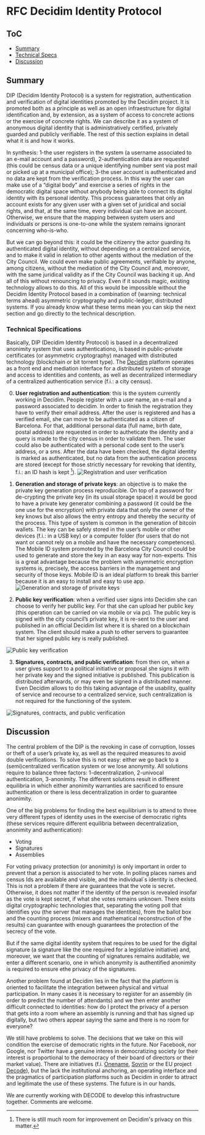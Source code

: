 
# RFC Decidim Identity Protocol

## ToC

* [Summary](#DIP-summary)
* [Technical Specs](#DIP-specs)
* [Discussion](#discussion)


## <a name="DIP-summary"></a> Summary

DIP (Decidim Identity Protocol) is a system for registration, authentication and verification of digital identities promoted by the Decidim project. It is promoted both as a principle as well as an open infraestructure for digital identification and, by extension, as a system of access to concrete actions or the exercise of concrete rights. We can describe it as a system of anonymous digital identity that is administratively certified, privately guarded and publicly verifiable. 
The rest of this section explains in detail what it is and how it works. 

In synthesis: 1-the user registers in the system (a username associated to an e-mail account and a password), 2-authentication data are requested (this could be census data or a unique identifying number sent via post mail or picked up at a municipal office); 3-the user account is authenticated and no data are kept from the verification process. In this way the user can make use of a “digital body” and exercise a series of rights in the democratic digital space without anybody being able to connect its digital identity with its personal identity. This process guarantees that only an account exists for any given user with a given set of juridical and social rights, and that, at the same time, every individual can have an account. Otherwise, we ensure that the mapping between system users and individuals or persons is one-to-one while the system remains ignorant concerning who-is-who. 

But we can go beyond this: it could be the citizenry the actor guarding its authenticated digital identity, without depending on a centralized service, and to make it valid in relation to other agents without the mediation of the City Council. We could even make public agreements, verifiable by anyone, among citizens, without the mediation of the City Council and, moreover, with the same juridical validity as if the City Council was backing it up. And all of this without renouncing to privacy. Even if it sounds magic, existing technology allows to do this. 
All of this would be impossible without the Decidim Identity Protocol based in a combination of (warning: technical terms ahead) asymmetric cryptography and public-ledger, distributed systems. If you already know what these terms mean you can skip the next section and go directly to the technical description.

### <a name="DIP-specs"></a>Technical Specifications

Basically, DIP (Decidim Identity Protocol) is based in a decentralized anonimity system that uses authenticationo, is based in public-private certificates (or asymmetric cryptography) managed with distributed technology (blockchain or bit torrent type). The [Decidim](https://decidim.github.io) platform operates as a front end and mediation interface for a distributed system of storage and access to identities and contents, as well as decentralized intermediary of a centralized authentication service (f.i.: a city census). 

0. **User registration and authentication**: this is the system currently working in Decidim. People register with a user name, an e-mail and a password associated to decidim. In order to finish the registration they have to verify their email address. After the user is registered and has a verified email, she can move to be authenticated as a citizen of Barcelona. For that, additional personal data (full name, birth date, postal address) are requested in order to autheticate the identity and a query is made to the city census in order to  validate them. The user could also be authenticated with a personal code sent to the user’s address, or a sms. After the data have been checked, the digital identity is marked as authenticated, but no data from the authentication process are stored (except for those strictly necessary for revoking that identity, f.i.: an ID hash is kept [^1]).
![Registration and user verification](https://i.imgur.com/7E5YWen.png)



1. **Generation and storage of private keys**: an objective is to make the private key generation process reproducible. On top of a password for de-crypting the private key (in its usual storage space) it would be good to have a private key generator combining a password (it could be the one use for the encryption) with private data that only the owner of the key knows but also allows the entry entropy and thereby the security of the process. This type of system is common in the generation of bitcoin wallets. The key can be safely stored in the user’s mobile or other devices (f.i.: in a USB key) or a computer folder (for users that do not want or cannot rely on a mobile and have the necessary competences). The Mobile ID system promoted by the Barcelona City Council could be used to generate and store the key in an easy way for non-experts. This is a great advantage because the problem with asymmetric encryption systems is, precisely, the access barriers in the management and security of those keys. Mobile ID is an ideal platform to break this barrier because it is an easy to install and easy to use app. 
![Generation and storage of private keys](https://i.imgur.com/lonhiGi.png)

2. **Public key verification**: when a verified user signs into Decidim she can choose to verify her publlic key. For that she can upload her public key (this operation can be carried on via mobile or via pc). The public key is signed with the city council’s private key, it is re-sent to the user and published in an official Decidim list where it is shared on a blockchain system. The client should  make a push to other servers to guarantee that her signed public key is really published.  

![Public key verification](https://i.imgur.com/O7fMB7d.png)

3. **Signatures, contracts, and public verification**: from then on, when a user gives support to a political initiative or proposal she signs it with her private key and the signed initiative is published. This publication is distributed afterwards, or may even be signed in a distributed manner. Even Decidim allows to do this taking advantage of the usability, quality of service and recourse to a centralized service, such centralization is not required for the functioning of the system.

![Signatures, contracts, and public verification](https://i.imgur.com/hUMWd2H.png)


## <a name="discussion"></a>Discussion 

The central problem of the DIP is the revoking in case of corruption, losses or theft of a user’s private ky, as well as the required measures to avoid double verifications. To solve this is not easy: either we go back to a (semi)centralized verification system or we lose anonymity. All solutions require to balance three factors: 1-decentralization, 2-univocal authentication, 3-anonimity. The different solutions result in different equilibria in which either anonimity warranties are sacrificed to ensure authentication or there is less decentralization in order to guarantee anonimity. 

One of the big problems for finding the best equilibrium is to attend to three very different types of identity uses in the exercise of democratic rights (these services require different equilibria between decentralization, anonimity and authentication): 

* Voting
* Signatures
* Assemblies

For voting privacy protection (or anonimity) is only important in order to prevent that a person is associated to her vote. In polling places names and census Ids are available and visible, and the individual´s identity is checked. This is not a problem if there are guarantees that the vote is secret. Otherwise, it does not matter if the identity of the person is revealed insofar as the vote is kept secret, if what she votes remains unknown. There exists digital cryptographic technologies that, separating the voting poll that identifies you (the server that manages the identities), from the ballot box  and the counting process (mixers and mathematical reconstruction of the results) can guarantee with enough guarantees the protection of the secrecy of the vote. 

But if the same digital identity system that requires to be used for the digital signature (a signature like the one required for a legislative initiative) and, moreover, we want that the counting of signatures remains auditable, we enter a different scenario, one in which anonymity is authentified anonimity is required to ensure ethe privacy of the signatures. 

Another problem found at Decidim lies in the fact that the platform is oriented to facilitate the integration between physical and virtual participation. In many cases it is necessary to register for an assembly (in order to predict the number of attendants) and we then enter another difficult connected to identities: how do I protect the privacy of a person that gets into a room where an assembly is running and that has signed up digitally, but two others appear saying the same and there is no room for everyone? 

We still have problems to solve. The decisions that we take on this will condition the exercise of democratic rights in the future. Nor Facebook, nor Google, nor Twitter have a genuine interes in democratizing society (or their interest is proportional to the democracy of their board of directors or their market value). There are initiatives  (f.i.  [Onename](https://onename.com/), [Sovrin](https://sovrin.org/) or the EU project [Decode](http://www.decodeproject.eu/)), but the lack the institutional anchoring, an operating interface and the pragmatics of participation platforms such as Decidim in order to attract and legitimate the use of these systems. The future is in our hands.

We are currently working with DECODE to develop this infrastructure together. Comments are welcome.



[^1]: There is still much room for improvement on Decidim's privacy on this matter.